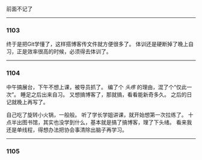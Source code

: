 前面不记了
___
### 1103
终于是把Git学懂了，这样搭博客传文件就方便很多了。
体训还是硬断掉了晚上自习，正是效率很高的时候，必须得去体训了。
___
### 1104
中午搞展台，下午不想上课，被导员抓了。
编了个 *头疼* 的理由，混了个“仅此一次”。
睡足之后出来自习。
又想搞博客了，那就搞，看看能新奇多久。
之后的日记就晚上再写了。

自己吃了旋转小火锅，一般般。
听了学长学姐讲课，就开始想第一次拉练了。
十点半出图书馆，其实也没学到什么，基本就是搞了搞博客，理了下头绪。
看来我还是单线程，得想办法把协会事清除出脑子再学习。
___
### 1105
